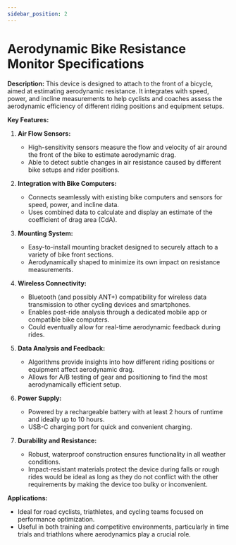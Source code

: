 ```yaml
---
sidebar_position: 2
---
```


# Aerodynamic Bike Resistance Monitor Specifications

**Description:**
This device is designed to attach to the front of a bicycle, aimed at estimating aerodynamic resistance. It integrates with speed, power, and incline measurements to help cyclists and coaches assess the aerodynamic efficiency of different riding positions and equipment setups.

**Key Features:**

1. **Air Flow Sensors:**
   - High-sensitivity sensors measure the flow and velocity of air around the front of the bike to estimate aerodynamic drag.
   - Able to detect subtle changes in air resistance caused by different bike setups and rider positions.

2. **Integration with Bike Computers:**
   - Connects seamlessly with existing bike computers and sensors for speed, power, and incline data.
   - Uses combined data to calculate and display an estimate of the coefficient of drag area (CdA).

3. **Mounting System:**
   - Easy-to-install mounting bracket designed to securely attach to a variety of bike front sections.
   - Aerodynamically shaped to minimize its own impact on resistance measurements.

4. **Wireless Connectivity:**
   - Bluetooth (and possibly ANT+) compatibility for wireless data transmission to other cycling devices and smartphones.
   - Enables post-ride analysis through a dedicated mobile app or compatible bike computers.
   - Could eventually allow for real-time aerodynamic feedback during rides.

5. **Data Analysis and Feedback:**
   - Algorithms provide insights into how different riding positions or equipment affect aerodynamic drag.
   - Allows for A/B testing of gear and positioning to find the most aerodynamically efficient setup.

6. **Power Supply:**
   - Powered by a rechargeable battery with at least 2 hours of runtime and ideally up to 10 hours.
   - USB-C charging port for quick and convenient charging.

8. **Durability and Resistance:**
   - Robust, waterproof construction ensures functionality in all weather conditions.
   - Impact-resistant materials protect the device during falls or rough rides would be ideal as long as they do not conflict with the other requirements by making the device too bulky or inconvenient.

**Applications:**
- Ideal for road cyclists, triathletes, and cycling teams focused on performance optimization.
- Useful in both training and competitive environments, particularly in time trials and triathlons where aerodynamics play a crucial role.